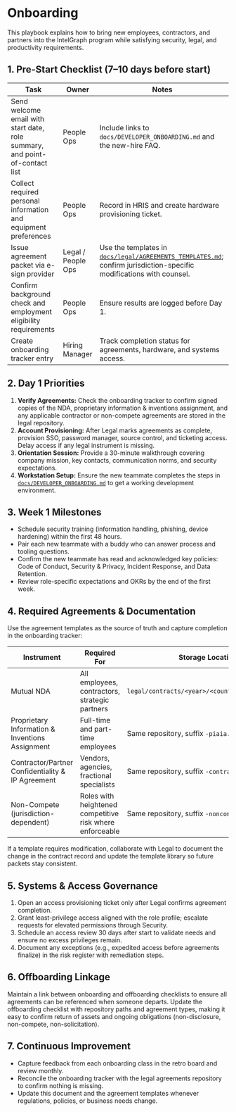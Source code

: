 # Onboarding

This playbook explains how to bring new employees, contractors, and partners into the IntelGraph program while satisfying security, legal, and productivity requirements.

## 1. Pre-Start Checklist (7–10 days before start)

| Task | Owner | Notes |
| --- | --- | --- |
| Send welcome email with start date, role summary, and point-of-contact list | People Ops | Include links to `docs/DEVELOPER_ONBOARDING.md` and the new-hire FAQ. |
| Collect required personal information and equipment preferences | People Ops | Record in HRIS and create hardware provisioning ticket. |
| Issue agreement packet via e-sign provider | Legal / People Ops | Use the templates in [`docs/legal/AGREEMENTS_TEMPLATES.md`](legal/AGREEMENTS_TEMPLATES.md); confirm jurisdiction-specific modifications with counsel. |
| Confirm background check and employment eligibility requirements | People Ops | Ensure results are logged before Day 1. |
| Create onboarding tracker entry | Hiring Manager | Track completion status for agreements, hardware, and systems access. |

## 2. Day 1 Priorities

1. **Verify Agreements:** Check the onboarding tracker to confirm signed copies of the NDA, proprietary information & inventions assignment, and any applicable contractor or non-compete agreements are stored in the legal repository.
2. **Account Provisioning:** After Legal marks agreements as complete, provision SSO, password manager, source control, and ticketing access. Delay access if any legal instrument is missing.
3. **Orientation Session:** Provide a 30-minute walkthrough covering company mission, key contacts, communication norms, and security expectations.
4. **Workstation Setup:** Ensure the new teammate completes the steps in [`docs/DEVELOPER_ONBOARDING.md`](DEVELOPER_ONBOARDING.md) to get a working development environment.

## 3. Week 1 Milestones

- Schedule security training (information handling, phishing, device hardening) within the first 48 hours.
- Pair each new teammate with a buddy who can answer process and tooling questions.
- Confirm the new teammate has read and acknowledged key policies: Code of Conduct, Security & Privacy, Incident Response, and Data Retention.
- Review role-specific expectations and OKRs by the end of the first week.

## 4. Required Agreements & Documentation

Use the agreement templates as the source of truth and capture completion in the onboarding tracker:

| Instrument | Required For | Storage Location | Renewal/Review |
| --- | --- | --- | --- |
| Mutual NDA | All employees, contractors, strategic partners | `legal/contracts/<year>/<counterparty>/nda.pdf` | Review annually for active partners |
| Proprietary Information & Inventions Assignment | Full-time and part-time employees | Same repository, suffix `-piaia.pdf` | Update if role changes materially |
| Contractor/Partner Confidentiality & IP Agreement | Vendors, agencies, fractional specialists | Same repository, suffix `-contractor-ip.pdf` | Review with each new Statement of Work |
| Non-Compete (jurisdiction-dependent) | Roles with heightened competitive risk where enforceable | Same repository, suffix `-noncompete.pdf` | Validate enforceability annually |

If a template requires modification, collaborate with Legal to document the change in the contract record and update the template library so future packets stay consistent.

## 5. Systems & Access Governance

1. Open an access provisioning ticket only after Legal confirms agreement completion.
2. Grant least-privilege access aligned with the role profile; escalate requests for elevated permissions through Security.
3. Schedule an access review 30 days after start to validate needs and ensure no excess privileges remain.
4. Document any exceptions (e.g., expedited access before agreements finalize) in the risk register with remediation steps.

## 6. Offboarding Linkage

Maintain a link between onboarding and offboarding checklists to ensure all agreements can be referenced when someone departs. Update the offboarding checklist with repository paths and agreement types, making it easy to confirm return of assets and ongoing obligations (non-disclosure, non-compete, non-solicitation).

## 7. Continuous Improvement

- Capture feedback from each onboarding class in the retro board and review monthly.
- Reconcile the onboarding tracker with the legal agreements repository to confirm nothing is missing.
- Update this document and the agreement templates whenever regulations, policies, or business needs change.
